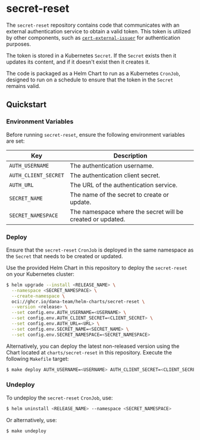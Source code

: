 # secret-reset

The `secret-reset` repository contains code that communicates with an external authentication service to obtain a valid token. This token is utilized by other components, such as [`cert-external-issuer`](https://github.com/dana-team/cert-external-issuer) for authentication purposes. 

The token is stored in a Kubernetes `Secret`. If the `Secret` exists then it updates its content, and if it doesn't exist then it creates it.

The code is packaged as a Helm Chart to run as a Kubernetes `CronJob`, designed to run on a schedule to ensure that the token in the `Secret` remains valid.

## Quickstart

### Environment Variables

Before running `secret-reset`, ensure the following environment variables are set:

| Key                  | Description                                     |
|----------------------|-------------------------------------------------|
| `AUTH_USERNAME`      | The authentication username.                    |
| `AUTH_CLIENT_SECRET` | The authentication client secret.               |
| `AUTH_URL`           | The URL of the authentication service.          |
| `SECRET_NAME`        | The name of the secret to create or update.     |
| `SECRET_NAMESPACE`   | The namespace where the secret will be created or updated.|

### Deploy

Ensure that the `secret-reset` `CronJob` is deployed in the same namespace as the `Secret` that needs to be created or updated.

Use the provided Helm Chart in this repository to deploy the `secret-reset` on your Kubernetes cluster:

```bash
$ helm upgrade --install <RELEASE_NAME> \
  --namespace <SECRET_NAMESPACE> \
  --create-namespace \
  oci://ghcr.io/dana-team/helm-charts/secret-reset \
  --version <release> \
  --set config.env.AUTH_USERNAME=<USERNAME> \
  --set config.env.AUTH_CLIENT_SECRET=<CLIENT_SECRET> \
  --set config.env.AUTH_URL=<URL> \
  --set config.env.SECRET_NAME=<SECRET_NAME> \
  --set config.env.SECRET_NAMESPACE=<SECRET_NAMESPACE>
```

Alternatively, you can deploy the latest non-released version using the Chart located at `charts/secret-reset` in this repository. Execute the following `Makefile` target:

```bash
$ make deploy AUTH_USERNAME=<USERNAME> AUTH_CLIENT_SECRET=<CLIENT_SECRET> AUTH_URL=<URL> SECRET_NAME=<SECRET_NAME>
```

### Undeploy

To undeploy the `secret-reset` `CronJob`, use:

```bash
$ helm uninstall <RELEASE_NAME> --namespace <SECRET_NAMESPACE>
```

Or alternatively, use:

```bash
$ make undeploy
```